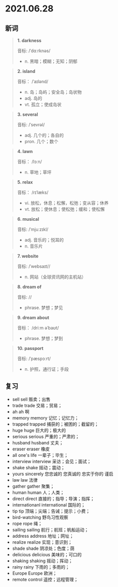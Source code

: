 # 2021.06.28

## 新词

> **1. darkness**
>
> 音标: /ˈdɑːrknəs/
>
> - n. 黑暗；模糊；无知；阴郁



> **2. island** 
>  
> 音标： /ˈaɪlənd/
>
> - n. 岛；岛屿；安全岛；岛状物
> - adj. 岛的
> - vt. 孤立；使成岛状


> **3. several**
>
> 音标: /ˈsevrəl/
>
> - adj. 几个的；各自的
> - pron. 几个；数个





> **4. lawn**
>
> 音标：  /lɔːn/
>
> - n. 草地；草坪




> **5. relax**
>
> 音标：  /rɪˈlæks/
>
> - vi. 放松，休息；松懈，松弛；变从容；休养
> - vt. 放松；使休息；使松弛；缓和；使松懈





> **6. musical**
>
> 音标:  /ˈmjuːzɪkl/
>
> - adj. 音乐的；悦耳的
> - n. 音乐片





> **7. website** 
>
> 音标:   /ˈwebsaɪt//
>
> - n. 网站（全球资讯网的主机站）




> **8. dream of**
>
> 音标:   //
>
> - phrase. 梦想；梦见




> **9. dream about**
>
> 音标： /driːm əˈbaʊt/
>
> - phrase. 梦想；梦到




> **10. passport**
>
> 音标:  /ˈpæspɔːrt/
>
> - n. 护照，通行证；手段





## 复习

- sell sell 贩卖；出售
- trade trade 交易；贸易；
- ah ah 啊
- memory memory 记忆；记忆力；
- trapped trapped 捕获的；被困的；截留的；
- huge huge 巨大的；极大的
- serious serious 严重的；严肃的；
- husband husband 丈夫；
- eraser eraser 橡皮
- all one's life 一辈子；毕生；
- interview interview 采访；会见；面试；
- shake shake 摇动；震动；
- yours sincerely  您忠诚的 您真诚的 忠实于你的 谨启
- law law 法律
- gather gather 聚集；
- human human 人；人类；
- direct direct 直接的；指导；导演；指挥；
- internationanl international 国际的；
- tip tip 顶端；尖端；告诫；提示；小费；
- bird-watching 野鸟习性观察
- rope rope 绳；
- sailing sailing 航行；航班；帆船运动；
- address address 地址；网址；
- realize realize 实现；意识到；
- shade shade 阴凉处；色度；荫
- delicious delicious 美味的；可口的
- shaking shaking 摇动；挥动；
- rainy rainy 下雨的；多雨的；
- Europe Europe 欧洲；
- remote control 遥控；远程管理；


